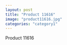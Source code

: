```yaml
---
layout: post
title: "Product 11616"
image: "product11616.jpg"
categories: "category1"
---
```

Product 11616
